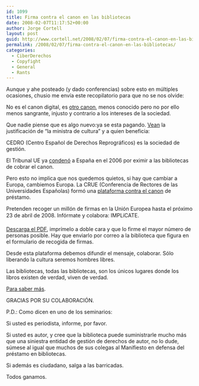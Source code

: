 ```yaml
---
id: 1099
title: Firma contra el canon en las bibliotecas
date: 2008-02-07T11:17:52+00:00
author: Jorge Cortell
layout: post
guid: http://www.cortell.net/2008/02/07/firma-contra-el-canon-en-las-bibliotecas/
permalink: /2008/02/07/firma-contra-el-canon-en-las-bibliotecas/
categories:
  - CiberDerechos
  - Copyfight
  - General
  - Rants
---
```

Aunque y ahe posteado (y dado conferencias) sobre esto en múltiples ocasiones, chusio me enví­a este recopilatorio para que no se nos olvide:

No es el canon digital, es <a title="explicación de David Bravo" target="_blank" href="http://www.filmica.com/david_bravo/archivos/007054.html">otro canon</a>, menos conocido pero no por ello menos sangrante, injusto y contrario a los intereses de la sociedad.

Que nadie piense que es algo nuevo:ya se esta pagando. <a title="Ví­deo en youTube" target="_blank" href="http://youtube.com/watch?v=yrcq1Vy2MMQ">Vean</a> la justificación de &#8220;la ministra de cultura&#8221; y a quien beneficia:
  
CEDRO (Centro Español de Derechos Reprográficos) es la sociedad de gestión.

El Tribunal UE ya <a title="condena" target="_blank" href="http://actualidad.terra.es/nacional/articulo/tribunal_ue_espana_1166858.htm">condenó</a> a España en el 2006 por eximir a las bibliotecas de cobrar el canon.

Pero esto no implica que nos quedemos quietos, si hay que cambiar a Europa, cambiemos Europa. La CRUE (Conferencia de Rectores de las Universidades Españolas) formó una <a title="http://noalprestamodepago.org/" target="_blank" href="http://noalprestamodepago.org/">plataforma contra el canon</a> de préstamo.

Pretenden recoger un millón de firmas en la Unión Europea hasta el próximo 23 de abril de 2008. Infórmate y colabora: IMPLíCATE.

<a title="1 million de firmas" target="_blank" href="http://noalprestamodepago.org/1-millon-de-firmas">Descarga el PDF</a>, imprí­melo a doble cara y que lo firme el mayor número de personas posible. Hay que enviarlo por correo a la biblioteca que figura en el formulario de recogida de firmas.

Desde esta plataforma debemos difundir el mensaje, colaborar. Sólo liberando la cultura seremos hombres libres.

Las bibliotecas, todas las bibliotecas, son los únicos lugares donde los libros existen de verdad, viven de verdad.

<a title="Jornadas Libro Libre" target="_blank" href="http://www.maratondeloscuentos.org/librolibre/jornadaslibrolibre.htm">Para saber más</a>.

GRACIAS POR SU COLABORACIÓN.

P.D.: Como dicen en uno de los seminarios:
  
Si usted es periodista, informe, por favor.

Si usted es autor, y cree que la biblioteca puede suministrarle mucho más que una siniestra entidad de gestión de derechos de autor, no lo dude, súmese al igual que muchos de sus colegas al Manifiesto en defensa del préstamo en bibliotecas.

Si además es ciudadano, salga a las barricadas.

Todos ganamos.